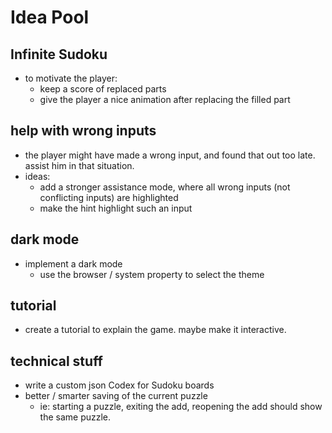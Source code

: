 # Idea Pool

## Infinite Sudoku

* to motivate the player:
  * keep a score of replaced parts
  * give the player a nice animation after replacing the filled part

## help with wrong inputs

* the player might have made a wrong input, and found that out too late. assist him in that situation.
* ideas:
  * add a stronger assistance mode, where all wrong inputs (not conflicting inputs) are highlighted
  * make the hint highlight such an input

## dark mode
 
* implement a dark mode 
  * use the browser / system property to select the theme

## tutorial

* create a tutorial to explain the game. maybe make it interactive.

## technical stuff

* write a custom json Codex for Sudoku boards
* better / smarter saving of the current puzzle
  * ie: starting a puzzle, exiting the add, reopening the add should show the same puzzle.